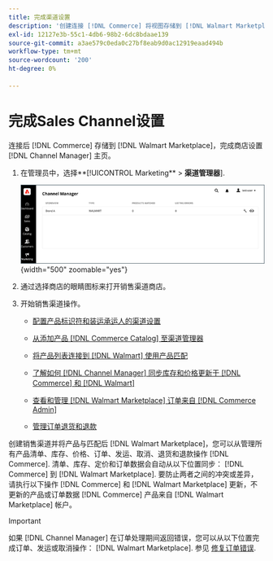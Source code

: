 ```yaml
---
title: 完成渠道设置
description: '创建连接 [!DNL Commerce] 将视图存储到 [!DNL Walmart Marketplace]，打开渠道并完成渠道配置。 然后，开始添加产品、管理列表、库存、定价和订单的流程 [!DNL Channel Manager].'
exl-id: 12127e3b-55c1-4db6-98b2-6dc8bdaae139
source-git-commit: a3ae579c0eda0c27bf8eab9d0ac12919eaad494b
workflow-type: tm+mt
source-wordcount: '200'
ht-degree: 0%

---
```


# 完成Sales Channel设置

连接后 [!DNL Commerce] 存储到 [!DNL Walmart Marketplace]，完成商店设置 [!DNL Channel Manager] 主页。

1. 在管理员中，选择**[!UICONTROL Marketing** > **渠道管理器**].

   ![管理渠道管理器存储](assets/channel-manager-setup-first-store.png){width="500" zoomable="yes"}

1. 通过选择商店的眼睛图标来打开销售渠道商店。

1. 开始销售渠道操作。

   - [配置产品标识符和装运承运人的渠道设置](settings-overview.md)

   - [从添加产品 [!DNL Commerce Catalog] 至渠道管理器](add-products-to-channel-store.md)

   - [将产品列表连接到 [!DNL Walmart] 使用产品匹配](connect-listings-to-marketplace.md)

   - [了解如何 [!DNL Channel Manager] 同步库存和价格更新于 [!DNL Commerce] 和 [!DNL Walmart]](inventory-and-price-updates.md)

   - [查看和管理 [!DNL Walmart Marketplace] 订单来自 [!DNL Commerce Admin]](manage-orders.md)

   - [管理订单退货和退款](return-refund-orders.md)

创建销售渠道并将产品与匹配后 [!DNL Walmart Marketplace]，您可以从管理所有产品清单、库存、价格、订单、发运、取消、退货和退款操作 [!DNL Commerce]. 清单、库存、定价和订单数据会自动从以下位置同步： [!DNL Commerce] 到 [!DNL Walmart Marketplace]. 要防止两者之间的冲突或差异，请执行以下操作 [!DNL Commerce] 和 [!DNL Walmart Marketplace] 更新，不更新的产品或订单数据 [!DNL Commerce] 产品来自 [!DNL Walmart Marketplace] 帐户。

>[!IMPORTANT]
>
>如果 [!DNL Channel Manager] 在订单处理期间返回错误，您可以从以下位置完成订单、发运或取消操作： [!DNL Walmart Marketplace]. 参见 [修复订单错误](process-orders.md#fix-order-errors).
